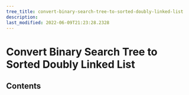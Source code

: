 ```yaml
---
tree_title: convert-binary-search-tree-to-sorted-doubly-linked-list
description: 
last_modified: 2022-06-09T21:23:28.2328
---
```


# Convert Binary Search Tree to Sorted Doubly Linked List

## Contents
